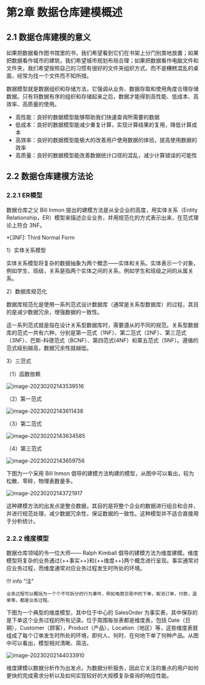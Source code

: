 # 第2章 数据仓库建模概述

## 2.1 数据仓库建模的意义

如果把数据看作图书馆里的书，我们希望看到它们在书架上分门别类地放置；如果把数据看作城市的建筑，我们希望城市规划布局合理；如果把数据看作电脑文件和文件夹，我们希望按照自己的习惯有很好的文件夹组织方式，而不是糟糕混乱的桌面，经常为找一个文件而不知所措。

数据模型就是数据组织和存储方法，它强调从业务、数据存取和使用角度合理存储数据。只有将数据有序的组织和存储起来之后，数据才能得到高性能、低成本、高效率、高质量的使用。

- 高性能：良好的数据模型能够帮助我们快速查询所需要的数据
- 低成本：良好的数据模型能减少重复计算，实现计算结果的复用，降低计算成本
- 高效率：良好的数据模型能极大的改善用户使用数据的体验，提高使用数据的效率
- 高质量：良好的数据模型能改善数据统计口径的混乱，减少计算错误的可能性

## 2.2 数据仓库建模方法论

### 2.2.1 ER模型

数据仓库之父 Bill Inmon 提出的建模方法是从全企业的高度，用实体关系（Entity Relationship，ER）模型来描述企业业务，并用规范化的方式表示出来，在范式理论上符合 3NF。

*[3NF]: Third Normal Form



1）实体关系模型

实体关系模型将复杂的数据抽象为两个概念——实体和关系。实体表示一个对象，例如学生、班级，关系是指两个实体之间的关系，例如学生和班级之间的从属关系。

2）数据库规范化

数据库规范化是使用一系列范式设计数据库（通常是关系型数据库）的过程，其目的是减少数据冗余，增强数据的一致性。

这一系列范式就是指在设计关系型数据库时，需要遵从的不同的规范。关系型数据库的范式一共有六种，分别是第一范式（1NF）、第二范式（2NF）、第三范式（3NF）、巴斯-科德范式（BCNF）、第四范式(4NF）和第五范式（5NF）。遵循的范式级别越高，数据冗余性就越低。

3）三范式

（1）函数依赖

![image-20230202143539516](https://cos.gump.cloud/uPic/image-20230202143539516.png)

（2）第一范式

![image-20230202143611438](https://cos.gump.cloud/uPic/image-20230202143611438.png)

（3）第二范式

![image-20230202143634585](https://cos.gump.cloud/uPic/image-20230202143634585.png)

（4）第三范式

![image-20230202143659756](https://cos.gump.cloud/uPic/image-20230202143659756.png)

下图为一个采用 Bill Inmon 倡导的建模方法构建的模型，从图中可以看出，较为松散、零碎，物理表数量多。

![image-20230202143721917](https://cos.gump.cloud/uPic/image-20230202143721917.png)

这种建模方法的出发点是整合数据，其目的是将整个企业的数据进行组合和合并，并进行规范处理，减少数据冗余性，保证数据的一致性。这种模型并不适合直接用于分析统计。

### 2.2.2 维度模型

数据仓库领域的令一位大师—— Ralph Kimball 倡导的建模方法为维度建模。维度模型将复杂的业务通过{++事实++}和{++维度++}两个概念进行呈现。事实通常对应业务过程，而维度通常对应业务过程发生时所处的环境。

!!! info "注"

    业务过程可以概括为一个个不可拆分的行为事件，例如电商交易中的下单，取消订单，付款，退单等，都是业务过程。

下图为一个典型的维度模型，其中位于中心的 SalesOrder 为事实表，其中保存的是下单这个业务过程的所有记录。位于周围每张表都是维度表，包括 Date（日期），Customer（顾客），Product（产品），Location（地区）等，这些维度表就组成了每个订单发生时所处的环境，即何人、何时、在何地下单了何种产品。从图中可以看出，模型相对清晰、简洁。

![image-20230202144033910](https://cos.gump.cloud/uPic/image-20230202144033910.png)

维度建模以数据分析作为出发点，为数据分析服务，因此它关注的重点的用户如何更快的完成需求分析以及如何实现较好的大规模复杂查询的响应性能。